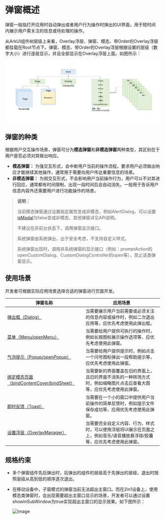 # 弹窗概述
<!--Kit: ArkUI-->
<!--Subsystem: ArkUI-->
<!--Owner: @houguobiao-->
<!--Designer: @houguobiao-->
<!--Tester: @lxl007-->
<!--Adviser: @HelloCrease-->
弹窗一般指打开应用时自动弹出或者用户行为操作时弹出的UI界面，用于短时间内展示用户需关注的信息或待处理的操作。

从ArkUI组件树层级上来看，Overlay浮层、弹窗、模态、带Order的Overlay浮层都挂载在Root节点下。弹窗、模态、带Order的Overlay浮层根据设置的层级（数字大小）进行逐层显示，并且全部显示在Overlay浮层上面。如图所示：

![image](figures/dialogLevelorder.png)

## 弹窗的种类

根据用户交互操作场景，弹窗可分为**模态弹窗**和**非模态弹窗**两种类型，其区别在于用户是否必须对其做出响应。

* **模态弹窗：** 为强交互形式，会中断用户当前的操作流程，要求用户必须做出响应才能继续其他操作，通常用于需要向用户传达重要信息的场景。
* **非模态弹窗：** 为弱交互形式，不会影响用户当前操作行为，用户可以不对其进行回应，通常都有时间限制，出现一段时间后会自动消失。一般用于告诉用户信息内容外还需要用户进行功能操作的场景。

> **说明：** 
>
> 当前模态弹窗通过设置指定属性变成非模态，例如AlertDialog，可以设置[isModal](../reference//apis-arkui/arkui-ts/ts-methods-alert-dialog-box.md#alertdialogparam对象说明)为false变成非模态，其他弹窗详见API说明。
>
> 不建议在非前台状态下，调用弹窗显示接口。
>
> 系统弹窗由系统弹出，出于安全考虑，不支持自定义样式。
>
> 系统弹窗出现时，调用非系统弹窗的显示接口（例如：promptAction的openCustomDialog、CustomDialogController的open等），禁止该类弹窗显示。

## 使用场景

开发者可根据实际应用场景选择合适的弹窗进行页面开发。

弹窗名称 | 应用场景 |
| --- | --- |
| [弹出框（Dialog）](arkts-base-dialog-overview.md) | 当需要展示用户当前需要或必须关注的信息内容或操作时，例如二次退出应用等，应优先考虑使用此弹出框。 |
| [菜单（Menu/openMenu）](arkts-menu-overview.md)  | 当需要给用户提供可执行的操作时，例如长按图标展示操作选项等，应优先考虑使用此弹窗。 |
| [气泡提示（Popup/openPopup）](arkts-popup-overview.md)  | 当需要给用户提供提示时，例如点击一个问号图标弹出一段帮助提示等，应优先考虑使用此弹窗。 |
| [绑定模态页面（bindContentCover/bindSheet）](arkts-modal-overview.md)  | 当需要新的界面覆盖在旧的界面上，且旧的界面不消失的一种转场方式时，例如缩略图片点击后查看大图等，应优先考虑使用此弹窗。 |
|  [即时反馈（Toast）](arkts-create-toast.md)  | 当需要在一个小的窗口中提供用户当前操作的简单反馈时，例如提示文件保存成功等，应用优先考虑使用此弹窗。 |
|  [设置浮层（OverlayManager）](arkts-create-overlaymanager.md)  | 当需要完全自定义内容、行为、样式时，可以使用浮层将UI展示在页面之上，例如音乐/语音播放悬浮球/胶囊等，应优先考虑使用此弹窗。 |

## 规格约束

* 多个弹窗组件先后弹出时，后弹出的组件的层级高于先弹出的层级，退出时按照层级从高到低的顺序逐次退出。
* 在移动设备中，子窗模式的弹窗当前无法超出主窗口。而在2in1设备上，使用模态类弹窗时，会出现需要超出主窗口显示的场景，开发者可以通过设置showInSubWindow为true实现超出主窗口的显示效果。如下图所示：

  ![image](figures/Dialog01.png)


